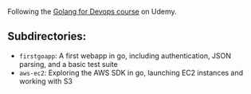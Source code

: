 
Following the [Golang for Devops course](https://www.udemy.com/course/golang-for-devops-and-cloud-engineers/learn/lecture/32377224?start=0#overview) on Udemy.

## Subdirectories:

- `firstgoapp`: A first webapp in go, including authentication, JSON parsing, and a basic test suite
- `aws-ec2`: Exploring the AWS SDK in go, launching EC2 instances and working with S3
